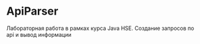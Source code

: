# ApiParser
Лабораторная работа в рамках курса Java HSE. Создание запросов по api и вывод информации

